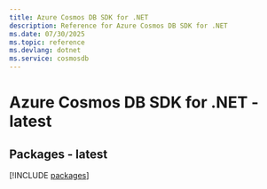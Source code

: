 ```yaml
---
title: Azure Cosmos DB SDK for .NET
description: Reference for Azure Cosmos DB SDK for .NET
ms.date: 07/30/2025
ms.topic: reference
ms.devlang: dotnet
ms.service: cosmosdb
---
```

# Azure Cosmos DB SDK for .NET - latest
## Packages - latest
[!INCLUDE [packages](cosmos-db-index.md)]